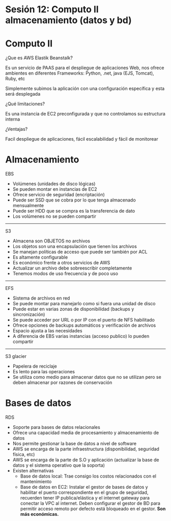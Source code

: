 # Sesión 12: Computo II almacenamiento (datos y bd)

# Computo II

¿Que es AWS Elastik Beanstalk?

Es un servicio de PAAS para el despliegue de aplicaciones Web, nos ofrece ambientes en diferentes Frameworks: Python, .net, java (EJS, Tomcat), Ruby, etc

Simplemente subimos la aplicación con una configuración específica y esta será desplegada

¿Qué limitaciones?

Es una instancia de EC2 preconfigurada y que no controlamos su estructura interna

¿Ventajas?

Facil despliegue de aplicaciones, fácil escalabilidad y fácil de monitorear

# Almacenamiento

EBS

- Volúmenes (unidades de disco lógicas)
- Se pueden montar en instancias de EC2
- Ofrece servicio de seguridad (encriptación)
- Puede ser SSD que se cobra por lo que tenga almacenado mensualmente
- Puede ser HDD que se compra es la transferencia de dato
- Los volúmenes no se pueden compartir

---

S3

- Almacena son OBJETOS no archivos
- Los objetos son una encapsulación que tienen los archivos
- Se manejan políticas de acceso que puede ser también por ACL
- Es altamente configurable
- Es económico frente a otros servicios de AWS
- Actualizar un archivo debe sobreescribir completamente
- Tenemos modos de uso frecuencia y de poco uso

---

EFS

- Sistema de archivos en red
- Se puede montar para manejarlo como si fuera una unidad de disco
- Puede estar en varias zonas de disponibilidad (backups y sincronización)
- Se puede acceder por URL o por IP con el puerto de NFS habilitado
- Ofrece opciones de backups automáticos y verificación de archivos
- Espacio ajusta a las necesidades
- A diferencia de EBS varias instancias (acceso publico) lo pueden compartir

---

S3 glacier

- Papelera de reciclaje
- Es lento para las operaciones
- Se utiliza como medio para almacenar datos que no se utilizan pero se deben almacenar por razones de conservación

# Bases de datos

RDS

- Soporte para bases de datos relacionales
- Ofrece una capacidad media de procesamiento y almacenamiento de datos
- Nos permite gestionar la base de datos a nivel de software
- AWS se encarga de la parte infraestructura (disponibilidad, seguridad física, etc)
- AWS se encarga de la parte de S.O y aplicación (actualizar la base de datos y el sistema operativo que la soporta)
- Existen alternativas
    - Base de datos local: Trae consigo los costos relacionados con el mantenimiento
    - Base de datos en EC2: Instalar el gestor de bases de datos y habilitar el puerto correspondiente en el grupo de seguridad, recuerden tener IP publica/elástica y el internet gateway para conectar la VPC al internet. Deben configurar el gestor de BD para permitir acceso remoto por defecto está bloqueado en el gestor. **Son más económicas.**